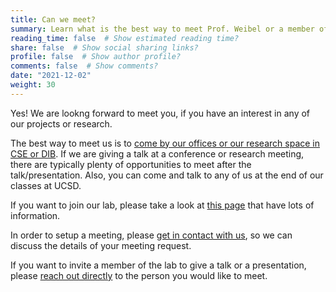 ```yaml
---
title: Can we meet?
summary: Learn what is the best way to meet Prof. Weibel or a member of the HXI Lab.
reading_time: false  # Show estimated reading time?
share: false  # Show social sharing links?
profile: false  # Show author profile?
comments: false  # Show comments?
date: "2021-12-02"
weight: 30
---
```

Yes! We are lookng forward to meet you, if you have an interest in any of our projects or research.

The best way to meet us is to [come by our offices or our research space in CSE or DIB](/contact). If we are giving a talk at a conference or research meeting, there are typically plenty of opportunities to meet after the talk/presentation. Also, you can come and talk to any of us at the end of our classes at UCSD.

If you want to join our lab, please take a look at [this page](/faq/join-us) that have lots of information.

In order to setup a meeting, please [get in contact with us](/faq/contact), so we can discuss the details of your meeting request.

If you want to invite a member of the lab to give a talk or a presentation, please [reach out directly](/people) to the person you would like to meet.
